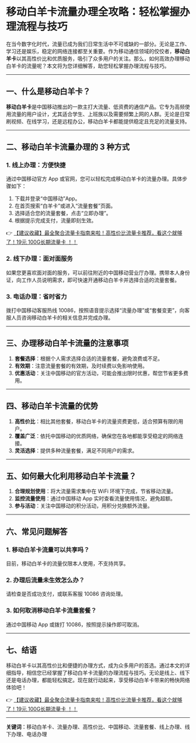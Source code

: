 # 移动白羊卡流量办理全攻略：轻松掌握办理流程与技巧

在当今数字化时代，流量已成为我们日常生活中不可或缺的一部分。无论是工作、学习还是娱乐，稳定的网络连接都至关重要。作为移动通信领域的佼佼者，**移动白羊卡**以其高性价比和优质服务，吸引了众多用户的关注。那么，如何高效办理移动白羊卡的流量呢？本文将为您详细解答，助您轻松掌握办理流程与技巧。

---

## 一、什么是移动白羊卡？

**移动白羊卡**是中国移动推出的一款主打大流量、低资费的通信产品。它专为高频使用流量的用户设计，尤其适合学生、上班族以及需要频繁上网的人群。无论是日常刷视频、在线学习，还是远程办公，移动白羊卡都能提供稳定且充足的流量支持。

---

## 二、移动白羊卡流量办理的 3 种方式

### 1. 线上办理：方便快捷
通过中国移动官方 App 或官网，您可以轻松完成移动白羊卡的流量办理。具体步骤如下：
1. 下载并登录“中国移动”App。
2. 在首页搜索“白羊卡”或进入“流量套餐”页面。
3. 选择适合您的流量套餐，点击“立即办理”。
4. 根据提示完成支付，流量即刻生效。

👉 [【建议收藏】最全聚合流量卡指南来啦！高性价比流量卡推荐，看这个就够了！19元 100G长期流量卡 ！！](https://bit.ly/Liuliangka)

### 2. 线下办理：面对面服务
如果您更喜欢面对面的服务，可以前往附近的中国移动营业厅办理。携带本人身份证，向工作人员说明需求，即可快速开通移动白羊卡并选择合适的流量套餐。

### 3. 电话办理：省时省力
拨打中国移动客服热线 10086，按照语音提示选择“流量办理”或“套餐变更”，向客服人员咨询移动白羊卡的相关信息并完成办理。

---

## 三、办理移动白羊卡流量的注意事项

1. **套餐选择**：根据个人需求选择合适的流量套餐，避免浪费或不足。
2. **有效期**：注意流量套餐的有效期，及时续费以免影响使用。
3. **优惠活动**：关注中国移动的官方活动，可能会推出限时优惠，帮您节省更多费用。

---

## 四、移动白羊卡流量的优势

1. **高性价比**：相比其他套餐，移动白羊卡的流量资费更低，适合预算有限的用户。
2. **覆盖广泛**：依托中国移动的优质网络，确保您在各地都能享受稳定的网络连接。
3. **灵活选择**：提供多种流量套餐，满足不同用户的需求。

---

## 五、如何最大化利用移动白羊卡流量？

1. **合理规划使用**：将大流量需求集中在 WiFi 环境下完成，节省移动流量。
2. **监控流量使用**：通过中国移动 App 实时查看流量使用情况，避免超额。
3. **参与活动**：关注中国移动的积分活动，用积分兑换额外流量。

---

## 六、常见问题解答

### 1. 移动白羊卡流量可以共享吗？
目前，移动白羊卡的流量仅限本人使用，不支持共享。

### 2. 办理后流量未生效怎么办？
请检查是否成功支付，或联系客服 10086 咨询处理。

### 3. 如何取消移动白羊卡流量套餐？
通过中国移动 App 或拨打 10086，按照提示操作即可取消。

---

## 七、结语

移动白羊卡以其高性价比和便捷的办理方式，成为众多用户的首选。通过本文的详细指导，相信您已经掌握了移动白羊卡流量的办理流程与技巧。无论是线上、线下还是电话办理，都能轻松搞定。现在就行动起来，享受移动白羊卡带来的畅快网络体验吧！

👉 [【建议收藏】最全聚合流量卡指南来啦！高性价比流量卡推荐，看这个就够了！19元 100G长期流量卡 ！！](https://bit.ly/Liuliangka)

---

**关键词**：移动白羊卡、流量办理、高性价比、中国移动、流量套餐、线上办理、线下办理、电话办理